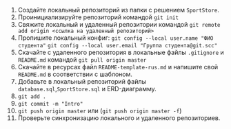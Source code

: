 1. Создайте локальный репозиторий из папки с решением ```SportStore```.
2. Проинициализируйте репозиторий командой ```git init```
3. Свяжите локальный и удаленный репозитории командой ```git remote add origin <ссылка на удаленный репозиторий>```
4. Пропишите локальный конфиг: 
    ```git config --local user.name "ФИО студента"```
    ```git config --local user.email "Группа студента@git.scc"```
5. Скачайте с удаленного репозитория в локальные файлы ```.gitignore``` и ```README.md``` командой ```git pull origin master```
6. Скачайте в ресурсах файл ```README-template-rus.md``` и напишите свой ```README.md``` в соответствии с шаблоном.
7. Добавьте в локальный репозиторий файлы ```database.sql```,```SportStore.sql``` и ERD-диаграмму.
8. ```git add .```
9. ```git commit -m "Intro"```
10. ```git push origin master``` или (```git push origin master -f```)
11. Проверьте синхронизацию локального и удаленного репозиториев.